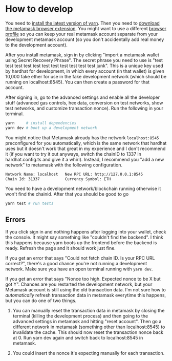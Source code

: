 # How to develop

You need to [install the latest version of yarn](https://yarnpkg.com/getting-started/install). Then you need to [download the metamask browser extension](https://metamask.io/). You might want to use a different [browser profile](https://youtu.be/Ik8-xn4DyCo?t=15) so you can keep your real metamask account separate from your development metamask account (so you don't accidentally add real money to the development account). 

After you install metamask, sign in by clicking "import a metamask wallet using Secret Recovery Phrase". The secret phrase you need to use is "test test test test test test test test test test test junk". This is a unique key used by hardhat for development, in which every account (in that wallet) is given 10,000 fake ether for use in the fake development network (which should be running on localhost:8545). You can then create a password for that account.

After signing in, go to the advanced settings and enable all the developer stuff (advanced gas controls, hex data, conversion on test networks, show test networks, and customize transaction nonce). Run the following in your terminal.

```bash
yarn     # install dependencies 
yarn dev # boot up a development network
```

You might notice that Metamask already has the network `localhost:8545` preconfigured for you automatically, which is the same network that hardhat uses but it doesn't work that great in my experience and I don't recommend it (if you want to try it out anyways, switch the chainID to 1337 in hardhat.config.ts and give it a whirl). Instead, I recommend you "add a new network" to metamask with the following configuration.

```bash
Network Name: localhost   New RPC URL: http://127.0.0.1:8545
Chain Id: 31337           Currency Symbol: ETH
```

You need to have a development network/blockchain running otherwise it won't find the chainid. After that you should be good to go

```bash
yarn test # run tests
```

## Errors

If you click sign in and nothing happens after logging into your wallet, check the console. It might say something like "couldn't find the backend". I think this happens because yarn boots up the frontend before the backend is ready. Refresh the page and it should work just fine.

If you get an error that says "Could not fetch chain ID. Is your RPC URL correct?", there's a good chance you're not running a development network. Make sure you have an open terminal running with `yarn dev`. 

If you get an error that says "Nonce too high. Expected nonce to be X but got Y". Chances are you restarted the development network, but your Metamask account is still using the old transaction data. I'm not sure how to _automatically_ refresh transaction data in metamask everytime this happens, but you can do one of two things.

1. You can manually reset the transaction data in metamask by closing the terminal (killing the development process) and then going to the advanced settings in metamask and hitting "reset account". Then go a different network in metamask (something other than localhost:8545) to invalidate the cache. This should now reset the transaction nonce back at 0. Run yarn dev again and switch back to localhost:8545 in metamask.

2. You could insert the nonce it's expecting manually for each transaction.
